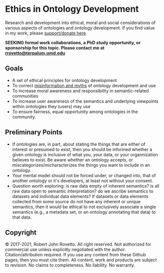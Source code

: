 # Ethics in Ontology Development
Research and development into ethical, moral and social considerations of various aspects of ontologies and ontology development. If you find value in my work, please [support/donate here](https://gogetfunding.com/knowledge-organization-services-ontology-terminology-metadata-concept-analysis/).

**SEEKING formal work collaborations, a PhD study opportunity, or sponsorship for this topic. Please contact me at rrovetto@terpalum.umd.edu** 

## Goals
- A set of ethical principles for ontology development
- To correct [misinformation and myths](https://github.com/rrovetto/Ethical-Ontology-Development/blob/master/Myths-Of-Ontology-Development.md) of ontology development and use
- To increase moral awareness and responsibility in semantic-related communities
- To increase user awareness of the semantics and underlying viewpoints within ontologies they (users) may use
- To ensure fairness, equal opportunity among ontologies in the community. 

## Preliminary Points
- If ontologies are, in part, about stating the things that are either of interest or presumed to exist, then you should be informed whether a given ontology is inclusive of what you, your data, or your organnization believes to exist. Be aware whether an ontology accepts, or miscategorizes/micharacterizes the things you want to include in an ontology. 
- Your mental model should not be forced under, or changed into, that of another ontology or it's developers, at least not without your consent.
- Question worth exploring: is raw data empty of inherent semantics? is all raw data open to semantic interpretation? do we ascribe semantics to datasets and individual data elements? If datasets or data elements collected from some source do not have any inherent or unique semantics, then it would be ethical to not exclusively associate a single semantics (e.g., a metadata set, or an ontology annotating that data) to that data. 

## Copyright
© 2017-2021, Robert John Rovetto. All right reserved.
Not authorized for commercial use unless explicitly negotiated with the author. Citation/attribution required. If you use any content from these Github pages, then you must cite them. 
All content, work and products are subject to revision. No claims to completeness. No liability. No warranty.
